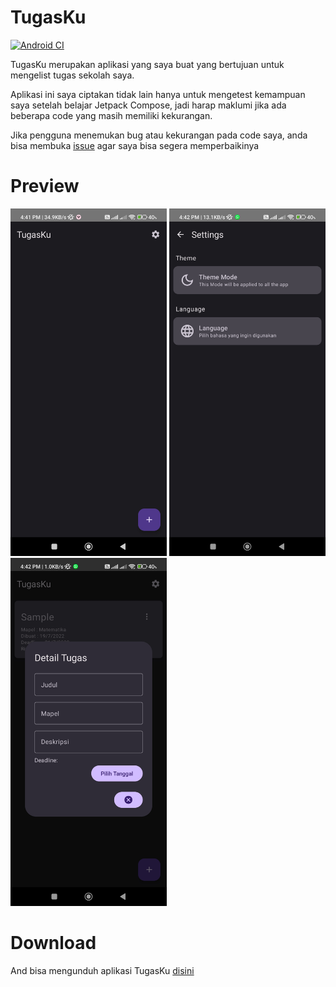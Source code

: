 # TugasKu
[![Android CI](https://github.com/Rewtio/TugasKu/actions/workflows/android.yml/badge.svg)](https://github.com/Rewtio/TugasKu/actions/workflows/android.yml)
<p>TugasKu merupakan aplikasi yang saya buat yang bertujuan untuk mengelist tugas sekolah saya.</p>

<p>Aplikasi ini saya ciptakan tidak lain hanya untuk mengetest kemampuan saya setelah belajar Jetpack Compose, jadi harap maklumi jika ada beberapa code yang masih memiliki kekurangan.</p>

Jika pengguna menemukan bug atau kekurangan pada code saya, anda bisa membuka [issue](https://github.com/Rewtio/TugasKu/issues) agar saya bisa segera memperbaikinya

# Preview
<img src="images/TugasKu/Screenshot Home_com.rewtio.tugasku.jpg" width="250"/>
<img src="images/TugasKu/Screenshot Settings_com.rewtio.tugasku.jpg" width="250"/>
<img src="images/TugasKu/Screenshot Alert_com.rewtio.tugasku.jpg" width="250"/>

# Download
And bisa mengunduh aplikasi TugasKu [disini](https://github.com/Rewtio/TugasKu/releases)
